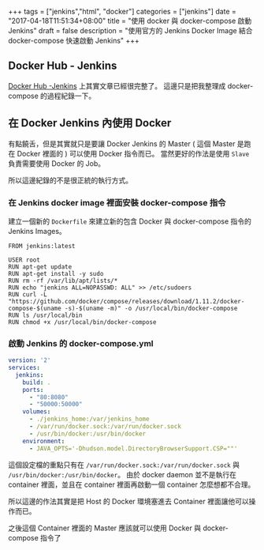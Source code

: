 +++
tags = ["jenkins","html", "docker"]
categories = ["jenkins"]
date = "2017-04-18T11:51:34+08:00"
title = "使用 docker 與 docker-compose 啟動 Jenkins"
draft = false 
description = "使用官方的 Jenkins Docker Image 結合 docker-compose 快速啟動 Jenkins"
+++

## Docker Hub - Jenkins

[Docker Hub -Jenkins](https://hub.docker.com/_/jenkins/) 上其實文章已經很完整了。
這邊只是把我整理成 docker-compose 的過程紀錄一下。

<!--more-->

## 在 Docker Jenkins 內使用 Docker

有點饒舌，但是其實就只是要讓 Docker Jenkins 的 Master ( 這個 Master 是跑在 Docker 裡面的 ) 可以使用 Docker 指令而已。
當然更好的作法是使用 `Slave` 負責需要使用 Docker 的 Job。

所以這邊紀錄的不是很正統的執行方式。

### 在 Jenkins docker image 裡面安裝 docker-compose 指令

建立一個新的 `Dockerfile` 來建立新的包含 Docker 與 docker-compose 指令的 Jenkins Images。

```
FROM jenkins:latest

USER root
RUN apt-get update
RUN apt-get install -y sudo
RUN rm -rf /var/lib/apt/lists/*
RUN echo "jenkins ALL=NOPASSWD: ALL" >> /etc/sudoers
RUN curl -L "https://github.com/docker/compose/releases/download/1.11.2/docker-compose-$(uname -s)-$(uname -m)" -o /usr/local/bin/docker-compose
RUN ls /usr/local/bin
RUN chmod +x /usr/local/bin/docker-compose
```

### 啟動 Jenkins 的 docker-compose.yml

```yaml
version: '2'
services:
  jenkins:
    build: . 
    ports:
      - "80:8080"
      - "50000:50000"
    volumes:
      - ./jenkins_home:/var/jenkins_home
      - /var/run/docker.sock:/var/run/docker.sock
      - /usr/bin/docker:/usr/bin/docker 
    environment:
      - JAVA_OPTS='-Dhudson.model.DirectoryBrowserSupport.CSP=""'
```

這個設定檔的重點只有在 `/var/run/docker.sock:/var/run/docker.sock` 與 `/usr/bin/docker:/usr/bin/docker`。
由於 docker daemon 並不是執行在 container 裡面，並且在 container 裡面再啟動一個 container 怎麼想都不合理。

所以這邊的作法其實是把 Host 的 Docker 環境塞進去 Container 裡面讓他可以操作而已。

之後這個 Container 裡面的 Master 應該就可以使用 Docker 與 docker-compose 指令了
